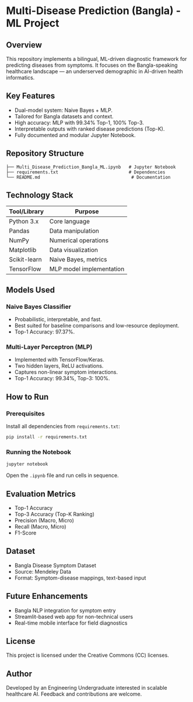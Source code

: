 # Multi-Disease Prediction (Bangla) - ML Project

## Overview

This repository implements a bilingual, ML-driven diagnostic framework for predicting diseases from symptoms. It focuses on the Bangla-speaking healthcare landscape — an underserved demographic in AI-driven health informatics.

## Key Features

- Dual-model system: Naive Bayes + MLP.
- Tailored for Bangla datasets and context.
- High accuracy: MLP with 99.34% Top-1, 100% Top-3.
- Interpretable outputs with ranked disease predictions (Top-K).
- Fully documented and modular Jupyter Notebook.

## Repository Structure

```
├── Multi_Disease_Prediction_Bangla_ML.ipynb   # Jupyter Notebook
├── requirements.txt                           # Dependencies
└── README.md                                   # Documentation
```

## Technology Stack

| Tool/Library   | Purpose                        |
|----------------|--------------------------------|
| Python 3.x     | Core language                 |
| Pandas         | Data manipulation             |
| NumPy          | Numerical operations          |
| Matplotlib     | Data visualization            |
| Scikit-learn   | Naive Bayes, metrics          |
| TensorFlow     | MLP model implementation      |

## Models Used

### Naive Bayes Classifier
- Probabilistic, interpretable, and fast.
- Best suited for baseline comparisons and low-resource deployment.
- Top-1 Accuracy: 97.37%.

### Multi-Layer Perceptron (MLP)
- Implemented with TensorFlow/Keras.
- Two hidden layers, ReLU activations.
- Captures non-linear symptom interactions.
- Top-1 Accuracy: 99.34%, Top-3: 100%.

## How to Run

### Prerequisites

Install all dependencies from `requirements.txt`:

```bash
pip install -r requirements.txt
```

### Running the Notebook

```bash
jupyter notebook
```

Open the `.ipynb` file and run cells in sequence.

## Evaluation Metrics

- Top-1 Accuracy
- Top-3 Accuracy (Top-K Ranking)
- Precision (Macro, Micro)
- Recall (Macro, Micro)
- F1-Score

## Dataset

- Bangla Disease Symptom Dataset
- Source: Mendeley Data
- Format: Symptom-disease mappings, text-based input

## Future Enhancements

- Bangla NLP integration for symptom entry
- Streamlit-based web app for non-technical users
- Real-time mobile interface for field diagnostics

## License

This project is licensed under the Creative Commons (CC) licenses.

## Author

Developed by an Engineering Undergraduate interested in scalable healthcare AI. Feedback and contributions are welcome.

